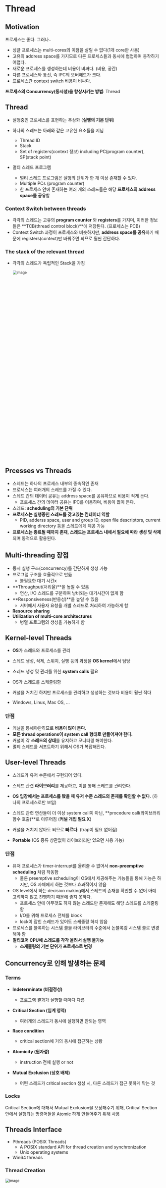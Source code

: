 # Thread

## Motivation

프로세스는 좋다. 그러나..

- 싱글 프로세스는 multi-cores의 이점을 살릴 수 없다(1개 core만 사용)
- 고유의 address space를 가지므로 다른 프로세스들과 동시에 협업하여 동작하기 어렵다.
- 새로운 프로세스를 생성하는데 비용이 비싸다. (비용, 공간)
- 다른 프로세스와 통신, 즉 IPC의 오버헤드가 크다.
- 프로세스간 context switch 비용이 비싸다.



**프로세스의 Concurrency(동시성)을 향상시키는 방법**: Thread



## Thread

- 실행중인 프로세스를 표현하는 추상화 (**실행의 기본 단위**)

- 하나의 스레드는 아래와 같은 고유한 요소들을 지님
  - Thread ID
  - Stack
  - Set of registers(context 정보) including PC(program counter), SP(stack point)
- 멀티 스레드 프로그램
  - 멀티 스레드 프로그램은 실행의 단위가 한 개 이상 존재할 수 있다.
  - Multiple PCs (program counter)
  - 한 프로세스 안에 존재하는 여러 개의 스레드들은 해당 **프로세스의 address space를 공유**함



### Context Switch between threads

- 각각의 스레드는 고유의 **program counter** 와 **registers**를 가지며, 이러한 정보들은 **TCB(thread control block)**에 저장된다. (프로세스는 PCB)
- Context Switch 과정이 프로세스와 비슷하지만, **address space를 공유**하기 때문에 registers(context)만 바꿔주면 되므로 훨씬 간단하다.



### The stack of the relevant thread

- 각각의 스레드가 독립적인 Stack을 가짐

  <img width="757" alt="image" src="https://user-images.githubusercontent.com/70627979/171399102-b5432667-2411-43f3-b81d-52c08e91cbce.png" style="zoom:80%;" >



## Prcesses vs Threads

- 스레드는 하나의 프로세스 내부의 종속적인 존재
- 프로세스는 여러개의 스레드를 가질 수 있다.
- 스레드 간의 데이터 공유는 address space를 공유하므로 비용이 적게 든다. 
  - 프로세스 간의 데이터 공유는 IPC를 이용하며, 비용이 많이 든다.
- 스레드: **scheduling의 기본 단위**
- **프로세스는 실행중인 스레드를 갖고있는 컨테이너 역할**
  - PID, adderss space, user and group ID, open file descriptors, current working directory 등을 스레드에게 제공 가능
- **프로세스는 종료될 때까지 존재, 스레드는 프로세스 내에서 필요에 따라 생성 및 삭제**되며 동적으로 활용된다.



## Multi-threading 장점

- 동시 실행 구조(concurrency)를 간단하게 생성 가능
- 프로그램 구조를 효율적으로 만듦 
  - 불필요한 대기 시간x
- **Throughput(처리율)**을 높일 수 있음
  - 연산, I/O 스레드를 구분하여 낭비되는 대기시간이 없게 함
- **Responsiveness(반응성)**을 높일 수 있음
  - 서버에서 사용자 요청을 개별 스레드로 처리하여 가능하게 함
- **Resource sharing**
- **Utilization of multi-core architectures**
  - 병렬 프로그램의 생성을 가능하게 함



## Kernel-level Threads

- **OS**가 스레드와 프로세스를 관리
- 스레드 생성, 삭제, 스위치, 실행 등의 과정을 **OS kernel**에서 담당
- 스레드 생성 및 관리를 위한 **system calls** 필요
- OS가 스레드를 스케줄링함
- 커널을 거치긴 하지만 프로세스를 관리하고 생성하는 것보다 비용이 훨씬 적다

- Windows, Linux, Mac OS, ...



### 단점

- 커널을 통해야만하므로 **비용이 많이 든다.**
- **모든 thread operations이 system call 형태로 만들어져야 한다.**
- 커널이 각 **스레드의 상태**를 유지하고 모니터링 해야한다.
- 멀티 스레드를 서포트하기 위해서 OS가 복잡해진다.



## User-level Threads

- 스레드가 유저 수준에서 구현되어 있다.
- 스레드 관련 **라이브러리**를 제공하고, 이를 통해 스레드를 관리한다.
- **OS 입장에서는 프로세스를 봤을 때 유저 수준 스레드의 존재를 확인할 수 없다**. (하나의 프로세스로만 보임)

- 스레드 관련 연산들이 더 이상 system call이 아닌, **procedure call(라이브러리 함수 호출)**로 이루어짐 (**커널 개입 필요 X**)
- 커널을 거치지 않아도 되므로 **빠르다**. (trap이 필요 없어짐)
- **Portable** (OS 종류 상관없이 라이브러리만 있으면 사용 가능)



### 단점

- 유저 프로세스가 timer-interrupt를 올려줄 수 없어서 **non-preemptive scheduling** 처럼 작동함
  - 물론 preemptive scheduling이 OS에서 제공해주는 기능들을 통해 가능은 하지만, OS 자체에서 하는 것보다 효과적이지 않음
- OS level에서 하는 decision making에서 스레드의 존재를 확인할 수 없어 아예 고려하지 않고 진행하기 때문에 좋지 못하다.
  - 프로세스 안에 아무것도 하지 않는 스레드만 존재해도 해당 스레드를 스케줄링함
  - I/O를 위해 프로세스 전체를 block
  - lock이 잡힌 스레드가 있어도 스케줄링 하지 않음
- 프로세스를 블록하는 시스템 콜을 라이브러리 수준에서 논블록킹 시스템 콜로 변경해야 함
- **멀티코어 CPU에 스레드를 각각 올려서 실행 불가능**
  - **스케줄링의 기본 단위가 프로세스로 변경**



## Concurrency로 인해 발생하는 문제

### Terms

- **Indeterminate (비결정성)**
  - 프로그램 결과가 실행할 때마다 다름
- **Critical Section (임계 영역)**
  - 여러개의 스레드가 동시에 실행하면 안되는 영역

- **Race condition**
  - critical section에 거의 동시에 접근하는 상황
- **Atomicity (원자성)**
  - instruction 전체 실행 or not
- **Mutual Exclusion (상호 배제)**
  - 어떤 스레드가 critical section 생성 시, 다른 스레드가 접근 못하게 막는 것



### Locks

Critical Section에 대해서 Mutual Exclusion을 보장해주기 위해, Critical Section 안에서 실행되는 명령어들을 Atomic 하게 만들어주기 위해 사용



## Threads Interface

- Pthreads (POSIX Threads)
  - A POSIX standard API for thread creation and synchronization
  - Unix operating systems
- Win64 threads



### Thread Creation

<img width="802" alt="image" src="https://user-images.githubusercontent.com/70627979/171406881-9e8cb277-a3a2-40cd-9023-38f4450b167a.png" style="zoom:80%;" >

### Wait for a thread to complete

<img width="777" alt="image" src="https://user-images.githubusercontent.com/70627979/171407304-b147a7b3-0ea2-4507-8d0e-984bb9689b1e.png" style="zoom:80%;" >